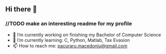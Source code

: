 ## Hi there 👋

### //TODO make an interesting readme for my profile

- 🔭 I’m currently working on finishing my Bachelor of Computer Science
- 🌱 I’m currently learning: C, Python, Matlab, Tax Evasion
- 📫 How to reach me: pacuraru.macedoniu@gmail.com
